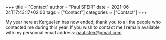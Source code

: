 +++
title = "Contact"
author = "Paul SFEIR"
date = 2021-06-24T17:43:17+02:00
tags = ["Contact"]
categories = ["Contact"]
+++

My year here at Kerguelen has now ended, thank you to all the people who contacted me during this year. If you wish to contact me I remain available with my personnal email address: <a href="mailto:paul.sfeir@gmail.com">paul.sfeir@gmail.com</a>

